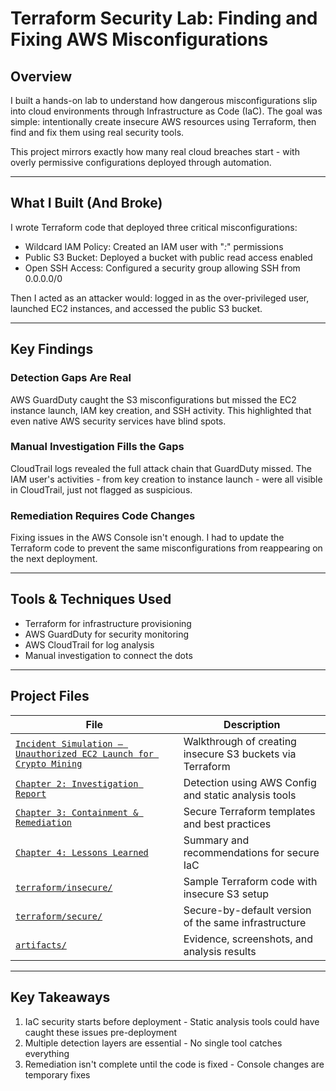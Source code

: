 # Terraform Security Lab: Finding and Fixing AWS Misconfigurations

## Overview
I built a hands-on lab to understand how dangerous misconfigurations slip into cloud environments through Infrastructure as Code (IaC). The goal was simple: intentionally create insecure AWS resources using Terraform, then find and fix them using real security tools.

This project mirrors exactly how many real cloud breaches start - with overly permissive configurations deployed through automation.

---

## What I Built (And Broke)
I wrote Terraform code that deployed three critical misconfigurations:

- Wildcard IAM Policy: Created an IAM user with "*:*" permissions
- Public S3 Bucket: Deployed a bucket with public read access enabled
- Open SSH Access: Configured a security group allowing SSH from 0.0.0.0/0

Then I acted as an attacker would: logged in as the over-privileged user, launched EC2 instances, and accessed the public S3 bucket.

---

## Key Findings 
### Detection Gaps Are Real
AWS GuardDuty caught the S3 misconfigurations but missed the EC2 instance launch, IAM key creation, and SSH activity. This highlighted that even native AWS security services have blind spots.

### Manual Investigation Fills the Gaps
CloudTrail logs revealed the full attack chain that GuardDuty missed. The IAM user's activities - from key creation to instance launch - were all visible in CloudTrail, just not flagged as suspicious.

### Remediation Requires Code Changes
Fixing issues in the AWS Console isn't enough. I had to update the Terraform code to prevent the same misconfigurations from reappearing on the next deployment.

---

## Tools & Techniques Used
- Terraform for infrastructure provisioning
- AWS GuardDuty for security monitoring
- AWS CloudTrail for log analysis
- Manual investigation to connect the dots

---

## Project Files

| File | Description |
|------|-------------|
| [`Incident Simulation – Unauthorized EC2 Launch for Crypto Mining`](https://github.com/ChadVanHalen/Tech-Portfolio/blob/main/projects/Terraform-S3-Misconfig-Lab/1-Insecure_Terraform_Buckets.md) | Walkthrough of creating insecure S3 buckets via Terraform |
| [`Chapter 2: Investigation Report`](https://github.com/ChadVanHalen/Tech-Portfolio/blob/main/projects/Terraform-S3-Misconfig-Lab/3-Remediation.md) | Detection using AWS Config and static analysis tools |
| [`Chapter 3: Containment & Remediation`](https://github.com/ChadVanHalen/Tech-Portfolio/blob/main/projects/Terraform-S3-Misconfig-Lab/3-Remediation.md) | Secure Terraform templates and best practices |
| [`Chapter 4: Lessons Learned`](https://github.com/ChadVanHalen/Tech-Portfolio/blob/main/projects/Terraform-S3-Misconfig-Lab/4-Lessons_Learned.md) | Summary and recommendations for secure IaC |
| [`terraform/insecure/`](https://github.com/ChadVanHalen/Tech-Portfolio/blob/main/projects/Terraform-S3-Misconfig-Lab/terraform/insecure/main.tf) | Sample Terraform code with insecure S3 setup |
| [`terraform/secure/`](https://github.com/ChadVanHalen/Tech-Portfolio/blob/main/projects/Terraform-S3-Misconfig-Lab/terraform/secure/main.tf) | Secure-by-default version of the same infrastructure |
| [`artifacts/`](https://github.com/ChadVanHalen/Tech-Portfolio/tree/main/projects/Terraform-S3-Misconfig-Lab/artifacts) | Evidence, screenshots, and analysis results |

---

## Key Takeaways
1. IaC security starts before deployment - Static analysis tools could have caught these issues pre-deployment
2. Multiple detection layers are essential - No single tool catches everything
3. Remediation isn't complete until the code is fixed - Console changes are temporary fixes
